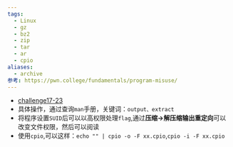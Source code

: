 ```yaml
---
tags:
  - Linux
  - gz
  - bz2
  - zip
  - tar
  - ar
  - cpio
aliases:
  - archive
参考: https://pwn.college/fundamentals/program-misuse/
---
```

- [challenge17-23](https://pwn.college/fundamentals/program-misuse/)
- 具体操作，通过查询`man`手册，关键词：`output、extract`
- 将程序设置`SUID`后可以以高权限处理`flag`,通过**压缩->解压缩输出重定向**可以改变文件权限，然后可以阅读  
- 使用`cpio`,可以这样：`echo "" | cpio -o -F xx.cpio`,`cpio -i -F xx.cpio`